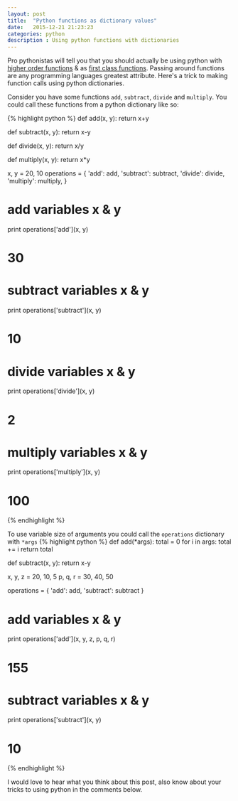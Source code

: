 ```yaml
---
layout: post
title:  "Python functions as dictionary values"
date:   2015-12-21 21:23:23
categories: python
description : Using python functions with dictionaries
---
```

Pro pythonistas will tell you that you should actually be using python with [higher order functions](http://learnyousomeerlang.com/higher-order-functions) & as [first class functions](https://en.wikipedia.org/wiki/First-class_function). Passing around functions are any programming languages greatest attribute. Here's a trick to making function calls using python dictionaries.

Consider you have some functions `add`, `subtract`, `divide` and `multiply`. You could call these functions from a python dictionary like so:

{% highlight python %}
def add(x, y):
    return x+y

def subtract(x, y):
    return x-y

def divide(x, y):
    return x/y

def multiply(x, y):
    return x*y

x, y = 20, 10
operations = {
    'add': add,
    'subtract': subtract,
    'divide': divide,
    'multiply': multiply,
}

# add variables x & y
print operations['add'](x, y)
# 30

# subtract variables x & y
print operations['subtract'](x, y)
# 10

# divide variables x & y
print operations['divide'](x, y)
# 2

# multiply variables x & y
print operations['multiply'](x, y)
# 100
{% endhighlight %}

To use variable size of arguments you could call the `operations` dictionary with `*args`
{% highlight python %}
def add(*args):
    total = 0
    for i in args:
        total += i
    return total

def subtract(x, y):
    return x-y

x, y, z = 20, 10, 5
p, q, r = 30, 40, 50

operations = {
    'add': add,
    'subtract': subtract
}

# add variables x & y
print operations['add'](x, y, z, p, q, r)
# 155


# subtract variables x & y
print operations['subtract'](x, y)
# 10
{% endhighlight %}

I would love to hear what you think about this post, also know about your tricks to using python in the comments below.